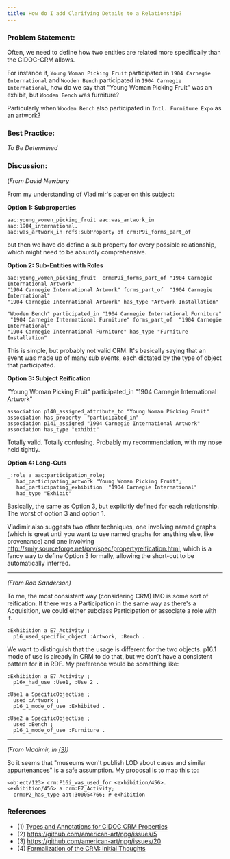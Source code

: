 ```yaml
---
title: How do I add Clarifying Details to a Relationship?
---
```


### Problem Statement:

Often, we need to define how two entities are related more specifically than the CIDOC-CRM allows.  

For instance if, `Young Woman Picking Fruit` participated in `1904 Carnegie International` and `Wooden Bench` participated in `1904 Carnegie International`, how do we say that "Young Woman Picking Fruit" was an exhibit, but `Wooden Bench` was furniture?

Particularly when `Wooden Bench` also participated in `Intl. Furniture Expo` as an artwork?

### Best Practice:

*To Be Determined*

### Discussion:

(*From David Newbury*

From my understanding of Vladimir's paper on this subject:

**Option 1: Subproperties**

    aac:young_women_picking_fruit aac:was_artwork_in aac:1904_international.
    aac:was_artwork_in rdfs:subProperty of crm:P9i_forms_part_of

but then we have do define a sub property for every possible relationship, which might need to be absurdly comprehensive.

**Option 2: Sub-Entities with Roles**

    aac:young_women_picking_fruit  crm:P9i_forms_part_of "1904 Carnegie International Artwork"
    "1904 Carnegie International Artwork" forms_part_of  "1904 Carnegie International"
    "1904 Carnegie International Artwork" has_type "Artwork Installation"

    "Wooden Bench" participated_in "1904 Carnegie International Furniture"
     "1904 Carnegie International Furniture" forms_part_of  "1904 Carnegie International"
    "1904 Carnegie International Furniture" has_type "Furniture Installation"

This is simple, but probably not valid CRM.  It's basically saying that an event was made up of many sub events, each dictated by the type of object that participated. 

**Option 3: Subject Reification**

"Young Woman Picking Fruit" participated_in "1904 Carnegie International Artwork"

    association p140_assigned_attribute_to "Young Woman Picking Fruit"
    association has_property  "participated_in" 
    association p141_assigned "1904 Carnegie International Artwork"
    association has_type "exhibit"

Totally valid.  Totally confusing.  Probably my recommendation, with my nose held tightly.

**Option 4: Long-Cuts**

    _:role a aac:participation_role;
       had_participating_artwork "Young Woman Picking Fruit";
       had_participating_exhibition  "1904 Carnegie International"
       had_type "Exhibit"


Basically, the same as Option 3, but explicitly defined for each relationship.  The worst of option 3 and option 1.  

Vladimir also suggests two other techniques, one involving named graphs (which is great until you want to use named graphs for anything else, like provenance) and one involving <http://smiy.sourceforge.net/prv/spec/propertyreification.html>, which is a fancy way to define Option 3 formally, allowing the short-cut to be automatically inferred.  

---

*(From Rob Sanderson)*

To me, the most consistent way (considering CRM) IMO is some sort of reification.  If there was a Participation in the same way as there's a Acquisition, we could either subclass Participation or associate a role with it.

    :Exhibition a E7_Activity ;
      p16_used_specific_object :Artwork, :Bench .

We want to distinguish that the usage is different for the two objects. p16.1 mode of use is already in CRM to do that, but we don't have a consistent pattern for it in RDF.  My preference would be something like:

    :Exhibition a E7_Activity ;
      p16x_had_use :Use1, :Use 2 .

    :Use1 a SpecificObjectUse ;
      used :Artwork ;
      p16_1_mode_of_use :Exhibited .

    :Use2 a SpecificObjectUse ;
      used :Bench ;
      p16_1_mode_of_use :Furniture .

---

*(From Vladimir, in [(3)](https://github.com/american-art/npg/issues/20))*

So it seems that "museums won't publish LOD about cases and similar appurtenances" is a safe assumption.
My proposal is to map this to:

    <object/123> crm:P16i_was_used_for <exhibition/456>.
    <exhibition/456> a crm:E7_Activity;
      crm:P2_has_type aat:300054766; # exhibition


### References

* (1) [Types and Annotations for CIDOC CRM Properties](http://vladimiralexiev.github.io/pubs/Alexiev2012-CRM-Properties.pdf)
* (2) https://github.com/american-art/npg/issues/5
* (3) https://github.com/american-art/npg/issues/20
* (4) [Formalization of the CRM: Initial Thoughts](http://www.cidoc-crm.org/docs/31st-meeting-presentations/CRM_FOL_CM_part_1.pdf) 